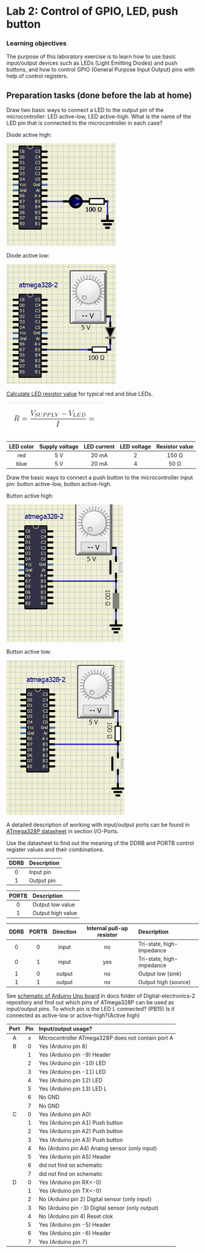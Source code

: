 # Lab 2: Control of GPIO, LED, push button

### Learning objectives

The purpose of this laboratory exercise is to learn how to use basic input/output devices such as LEDs (Light Emitting Diodes) and push buttons, and how to control GPIO (General Purpose Input Output) pins with help of control registers.

## Preparation tasks (done before the lab at home)

Draw two basic ways to connect a LED to the output pin of the microcontroller: LED active-low, LED active-high. What is the name of the LED pin that is connected to the microcontroller in each case?

Diode active high:

![logic](../../Images/DiodeActiveHigh.PNG)

Diode active low:

![logic](../../Images/DiodeActiveLow.PNG)



[Calculate LED resistor value](https://electronicsclub.info/leds.htm) for typical red and blue LEDs.

![Clock period](../../Images/ohms_law.PNG)

| **LED color** | **Supply voltage** | **LED current** | **LED voltage** | **Resistor value** |
| :-: | :-: | :-: | :-: | :-: |
| red | 5&nbsp;V | 20&nbsp;mA | 2 | 150 Ω |
| blue | 5&nbsp;V | 20&nbsp;mA | 4 | 50 Ω|



Draw the basic ways to connect a push button to the microcontroller input pin: button active-low, button active-high.
&nbsp;

Button active high:

![logic](../../Images/PushActiveHigh.PNG)

Button active low:

![logic](../../Images/PushActiveLow.PNG)




A detailed description of working with input/output ports can be found in [ATmega328P datasheet](https://www.microchip.com/wwwproducts/en/ATmega328p) in section I/O-Ports.

Use the datasheet to find out the meaning of the DDRB and PORTB control register values and their combinations.

| **DDRB** | **Description** |
| :-: | :-- |
| 0 | Input pin |
| 1 | Output pin|

| **PORTB** | **Description** |
| :-: | :-- |
| 0 | Output low value |
| 1 | Output high value |

| **DDRB** | **PORTB** | **Direction** | **Internal pull-up resistor** | **Description** |
| :-: | :-: | :-: | :-: | :-- |
| 0 | 0 | input | no | Tri-state, high-impedance |
| 0 | 1 | input | yes | Tri-state, high-impedance  |
| 1 | 0 | output | no | Output low (sink) |
| 1 | 1 | output | no | Output high (source) |

See [schematic of Arduino Uno board](../../Docs/arduino_shield.pdf) in docs folder of Digital-electronics-2 repository and find out which pins of ATmega328P can be used as input/output pins. To which pin is the LED L connected? (PB15) Is it connected as active-low or active-high?(Active high)

| **Port** | **Pin** | **Input/output usage?** |
| :-: | :-: | :-- |
| A | x | Microcontroller ATmega328P does not contain port A |
| B | 0 | Yes (Arduino pin 8) |
|   | 1 | Yes (Arduino pin -9) Header|
|   | 2 | Yes (Arduino pin -10) LED|
|   | 3 | Yes (Arduino pin -11) LED |
|   | 4 | Yes (Arduino pin 12) LED|
|   | 5 | Yes (Arduino pin 13) LED L|
|   | 6 | No GND |
|   | 7 | No GND|
| C | 0 | Yes (Arduino pin A0) |
|   | 1 | Yes (Arduino pin A1) Push button |
|   | 2 | Yes (Arduino pin A2) Push button |
|   | 3 | Yes (Arduino pin A3) Push button |
|   | 4 | No (Arduino pin A4) Analog sensor (only input) |
|   | 5 | Yes (Arduino pin A5) Header |
|   | 6 | did not find on schematic|
|   | 7 | did not find on schematic |
| D | 0 | Yes (Arduino pin RX<-0) |
|   | 1 | Yes (Arduino pin TX<-0) |
|   | 2 | No (Arduino pin 2) Digital sensor (only input) |
|   | 3 | No (Arduino pin -3) Digital sensor (only output) |
|   | 4 | No (Arduino pin 4) Reset clok |
|   | 5 | Yes (Arduino pin -5) Header |
|   | 6 | Yes (Arduino pin -6) Header  |
|   | 7 | Yes (Arduino pin 7)|
